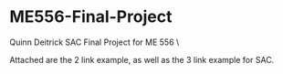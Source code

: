 # ME556-Final-Project
Quinn Deitrick SAC Final Project for ME 556 \

Attached are the 2 link example, as well as the 3 link example for SAC.
